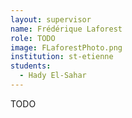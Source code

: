 ```yaml
---
layout: supervisor
name: Frédérique Laforest
role: TODO
image: FLaforestPhoto.png
institution: st-etienne
students:
  - Hady El-Sahar
---
```

TODO
